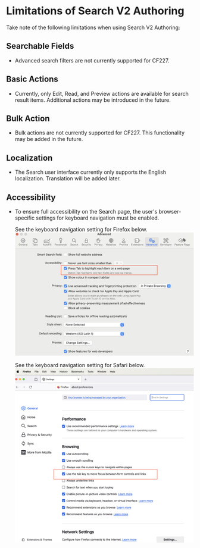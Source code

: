 # Limitations of Search V2 Authoring

Take note of the following limitations when using Search V2 Authoring:

## Searchable Fields

- Advanced search filters are not currently supported for CF227.

## Basic Actions

- Currently, only Edit, Read, and Preview actions are available for search result items. Additional actions may be introduced in the future.

## Bulk Action

- Bulk actions are not currently supported for CF227. This functionality may be added in the future.

## Localization

- The Search user interface currently only supports the English localization. Translation will be added later.

## Accessibility

- To ensure full accessibility on the Search page, the user's browser-specific settings for keyboard navigation must be enabled.

    See the keyboard navigation setting for Firefox below.
    ![](../../assets/HCL_Search_Browser_Safari_Settings.png)

    See the keyboard navigation setting for Safari below.
    ![](../../assets/HCL_Search_Browser_Firefox_Settings.png)